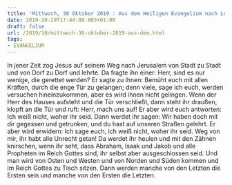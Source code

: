 ```yaml
---
title: 'Mittwoch, 30 Oktober 2019 : Aus dem Heiligen Evangelium nach Lukas - Lk 13,22-30.'
date: 2019-10-29T17:44:00.003+01:00
draft: false
url: /2019/10/mittwoch-30-oktober-2019-aus-dem.html
tags: 
- EVANGELIUM
---
```


In jener Zeit zog Jesus auf seinem Weg nach Jerusalem von Stadt zu Stadt und von Dorf zu Dorf und lehrte. Da fragte ihn einer: Herr, sind es nur wenige, die gerettet werden? Er sagte zu ihnen: Bemüht euch mit allen Kräften, durch die enge Tür zu gelangen; denn viele, sage ich euch, werden versuchen hineinzukommen, aber es wird ihnen nicht gelingen. Wenn der Herr des Hauses aufsteht und die Tür verschließt, dann steht ihr draußen, klopft an die Tür und ruft: Herr, mach uns auf! Er aber wird euch antworten: Ich weiß nicht, woher ihr seid. Dann werdet ihr sagen: Wir haben doch mit dir gegessen und getrunken, und du hast auf unseren Straßen gelehrt. Er aber wird erwidern: Ich sage euch, ich weiß nicht, woher ihr seid. Weg von mir, ihr habt alle Unrecht getan! Da werdet ihr heulen und mit den Zähnen knirschen, wenn ihr seht, dass Abraham, Isaak und Jakob und alle Propheten im Reich Gottes sind, ihr selbst aber ausgeschlossen seid. Und man wird von Osten und Westen und von Norden und Süden kommen und im Reich Gottes zu Tisch sitzen. Dann werden manche von den Letzten die Ersten sein und manche von den Ersten die Letzten.